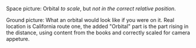 Space picture: Orbital *to scale*, but *not in the correct relative position*.

Ground picture: What an orbital would look like if you were on it. Real location is California route one, the added "Orbital" part is the part rising in the distance, using content from the books and correctly scaled for camera appeture.
